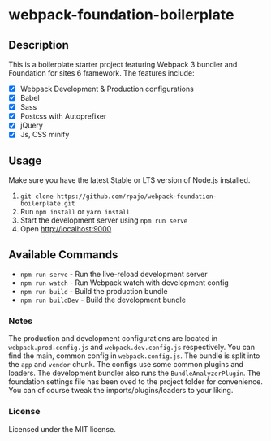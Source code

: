# webpack-foundation-boilerplate

## Description
This is a boilerplate starter project featuring Webpack 3 bundler and Foundation for sites 6 framework. The features include:
-  [x] Webpack Development & Production configurations
-  [x] Babel
-  [x] Sass
-  [x] Postcss with Autoprefixer
-  [x] jQuery
-  [x] Js, CSS minify

## Usage
Make sure you have the latest Stable or LTS version of Node.js installed.
1. `git clone https://github.com/rpajo/webpack-foundation-boilerplate.git`
2. Run `npm install` or `yarn install`
3. Start the development server using `npm run serve`
3. Open [http://localhost:9000](http://localhost:9000)

## Available Commands
- `npm run serve` - Run the live-reload development server
- `npm run watch` - Run Webpack watch with development config
- `npm run build` - Build the production bundle
- `npm run buildDev` - Build the development bundle

### Notes
The production and development configurations  are located in `webpack.prod.config.js` and `webpack.dev.config.js` respectively. You can find the main, common config in `webpack.config.js`.
The bundle is split into the `app` and `vendor` chunk.  The configs use some common plugins and loaders. The development bundler also runs the `BundleAnalyzerPlugin`. The foundation settings file has been oved to the project folder for convenience. You can of course tweak the imports/plugins/loaders to your liking.

### License 
Licensed under the MIT license.

